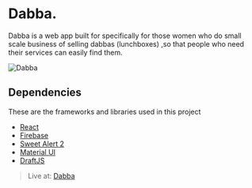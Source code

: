 # Dabba.

Dabba is a web app built for specifically for those women who do small scale business of selling dabbas (lunchboxes) ,so that people who need their services can easily find them.

![Dabba](https://i.ibb.co/mbQXBNR/C.png)

## Dependencies

These are the frameworks and libraries used in this project

- [React](https://reactjs.org)
- [Firebase](https://firebase.google.com/)
- [Sweet Alert 2](https://sweetalert2.github.io/)
- [Material UI](https://material-ui.com/)
- [DraftJS](https://draftjs.org/)

> Live at: [Dabba](https://littlebrocolli-783c0.firebaseapp.com/)




